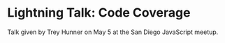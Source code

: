 # Lightning Talk: Code Coverage

Talk given by Trey Hunner on May 5 at the San Diego JavaScript meetup.
